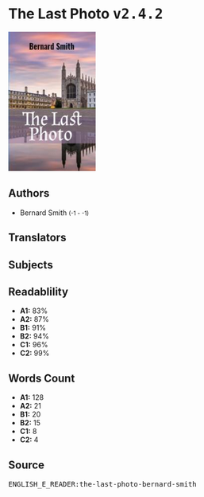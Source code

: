# The Last Photo <kbd>v2.4.2</kbd>

![](./cover.medium.jpg "")

## Authors


 - Bernard Smith <small>(-1 - -1)</small>

## Translators



## Subjects



## Readablility


 - **A1:** 83%
 - **A2:** 87%
 - **B1:** 91%
 - **B2:** 94%
 - **C1:** 96%
 - **C2:** 99%

## Words Count


 - **A1:** 128
 - **A2:** 21
 - **B1:** 20
 - **B2:** 15
 - **C1:** 8
 - **C2:** 4

## Source


<kbd>ENGLISH_E_READER:the-last-photo-bernard-smith</kbd>
